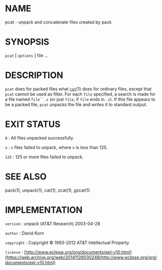 # NAME

pcat - unpack and concatenate files created by pack

# SYNOPSIS

`pcat` \[ `options` \] file ...

# DESCRIPTION

`pcat` does for packed files what
[`cat`](/web/20141128030248/http://www2.research.att.com/~astopen/man/man1/cat.html)(1)
does for ordinary files, except that `pcat` cannot be used as filter.
For each `file` specified, a search is made for a file named
`file``.z` (or just `file`, if `file` ends in `.z`). If this file
appears to be a packed file, `pcat` unpacks the file and writes it to
standard output.

# EXIT STATUS

`0`
: All files unpacked successfully.

`n`
: `n` files failed to unpack, where `n` is less than 125.

`125`
: 125 or more files failed to unpack.

# SEE ALSO

pack(1), unpack(1), cat(1), zcat(1), gzcat(1)

# IMPLEMENTATION

`version`
:   unpack (AT&T Research) 2003-04-28

`author`
:   David Korn

`copyright`
:   Copyright © 1993-2012 AT&T Intellectual Property

`license`
:   [http://www.eclipse.org/org/documents/epl-v10.html](https://web.archive.org/web/20141128030248/http://www.eclipse.org/org/documents/epl-v10.html)


